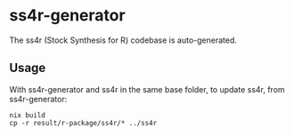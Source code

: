 # ss4r-generator
The ss4r (Stock Synthesis for R) codebase is auto-generated. 

## Usage

With ss4r-generator and ss4r in the same base folder, to update ss4r, from ss4r-generator:

```
nix build
cp -r result/r-package/ss4r/* ../ss4r
```

